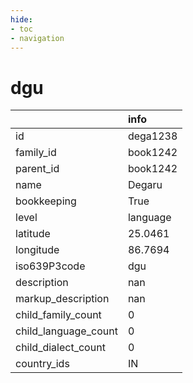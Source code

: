 ```yaml
---
hide:
- toc
- navigation
---
```

# dgu
|                      | info     |
|:---------------------|:---------|
| id                   | dega1238 |
| family_id            | book1242 |
| parent_id            | book1242 |
| name                 | Degaru   |
| bookkeeping          | True     |
| level                | language |
| latitude             | 25.0461  |
| longitude            | 86.7694  |
| iso639P3code         | dgu      |
| description          | nan      |
| markup_description   | nan      |
| child_family_count   | 0        |
| child_language_count | 0        |
| child_dialect_count  | 0        |
| country_ids          | IN       |